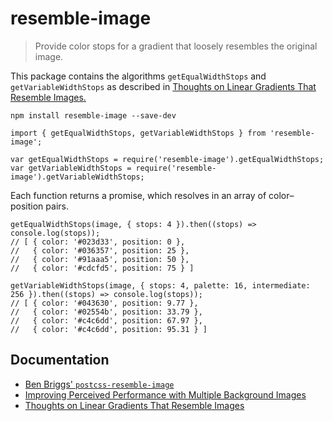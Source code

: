 # resemble-image

> Provide color stops for a gradient that loosely resembles the original image.

This package contains the algorithms `getEqualWidthStops` and `getVariableWidthStops` as described in [Thoughts on Linear Gradients That Resemble Images.][3]

```
npm install resemble-image --save-dev
```

```
import { getEqualWidthStops, getVariableWidthStops } from 'resemble-image';
```

```
var getEqualWidthStops = require('resemble-image').getEqualWidthStops;
var getVariableWidthStops = require('resemble-image').getVariableWidthStops;
```

Each function returns a promise, which resolves in an array of color–position pairs.
```
getEqualWidthStops(image, { stops: 4 }).then((stops) => console.log(stops));
// [ { color: '#023d33', position: 0 },
//   { color: '#036357', position: 25 },
//   { color: '#91aaa5', position: 50 },
//   { color: '#cdcfd5', position: 75 } ]

getVariableWidthStops(image, { stops: 4, palette: 16, intermediate: 256 }).then((stops) => console.log(stops));
// [ { color: '#043630', position: 9.77 },
//   { color: '#02554b', position: 33.79 },
//   { color: '#c4c6dd', position: 67.97 },
//   { color: '#c4c6dd', position: 95.31 } ]
```

## Documentation
* [Ben Briggs' `postcss-resemble-image`][1]
* [Improving Perceived Performance with Multiple Background Images][2]
* [Thoughts on Linear Gradients That Resemble Images][3]

[1]: https://github.com/ben-eb/postcss-resemble-image
[2]: http://csswizardry.com/2016/10/improving-perceived-performance-with-multiple-background-images/
[3]: https://manu.ninja/thoughts-on-linear-gradients-that-resemble-images
